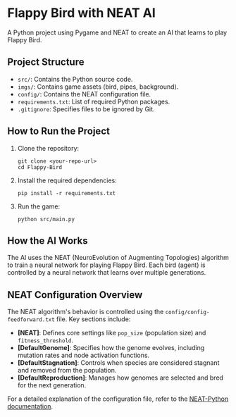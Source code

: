 # Flappy Bird with NEAT AI

A Python project using Pygame and NEAT to create an AI that learns to play Flappy Bird.

## Project Structure
- `src/`: Contains the Python source code.
- `imgs/`: Contains game assets (bird, pipes, background).
- `config/`: Contains the NEAT configuration file.
- `requirements.txt`: List of required Python packages.
- `.gitignore`: Specifies files to be ignored by Git.

## How to Run the Project

1. Clone the repository:
   ```
   git clone <your-repo-url>
   cd Flappy-Bird
   ```
2. Install the required dependencies:
   ```
   pip install -r requirements.txt
   ```
3. Run the game:
   ```
   python src/main.py
   ```

## How the AI Works
The AI uses the NEAT (NeuroEvolution of Augmenting Topologies) algorithm to train a neural network for playing Flappy Bird. Each bird (agent) is controlled by a neural network that learns over multiple generations.

## NEAT Configuration Overview
The NEAT algorithm's behavior is controlled using the `config/config-feedforward.txt` file. Key sections include:

- **[NEAT]**: Defines core settings like `pop_size` (population size) and `fitness_threshold`.
- **[DefaultGenome]**: Specifies how the genome evolves, including mutation rates and node activation functions.
- **[DefaultStagnation]**: Controls when species are considered stagnant and removed from the population.
- **[DefaultReproduction]**: Manages how genomes are selected and bred for the next generation.

For a detailed explanation of the configuration file, refer to the [NEAT-Python documentation](https://neat-python.readthedocs.io/en/latest/config_file.html).
